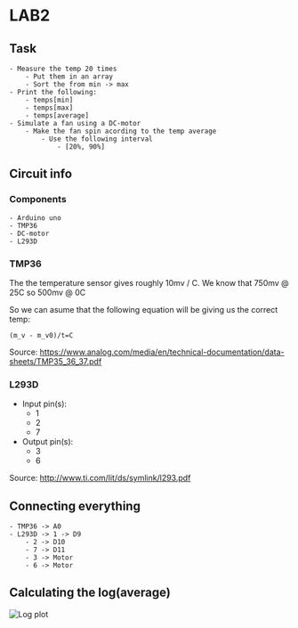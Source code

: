 # LAB2

## Task

    - Measure the temp 20 times
        - Put them in an array
        - Sort the from min -> max
    - Print the following:
        - temps[min]
        - temps[max]
        - temps[average]
    - Simulate a fan using a DC-motor
        - Make the fan spin acording to the temp average
            - Use the following interval
                - [20%, 90%]


## Circuit info

### Components

    - Arduino uno
    - TMP36
    - DC-motor
    - L293D

### TMP36

The the temperature sensor gives roughly 10mv / C. 
We know that 750mv @ 25C so 500mv @ 0C

So we can asume that the following equation will be giving us the correct temp:

    (m_v - m_v0)/t=C


Source:
    https://www.analog.com/media/en/technical-documentation/data-sheets/TMP35_36_37.pdf

### L293D

- Input pin(s):
    - 1
    - 2
    - 7
- Output pin(s): 
    - 3
    - 6

Source:
    http://www.ti.com/lit/ds/symlink/l293.pdf

## Connecting everything

    - TMP36 -> A0
    - L293D -> 1 -> D9
        - 2 -> D10
        - 7 -> D11
        - 3 -> Motor
        - 6 -> Motor


## Calculating the log(average)

![Log plot](https://secretmud.github.com/fan_controll/img/log_plot.png)
